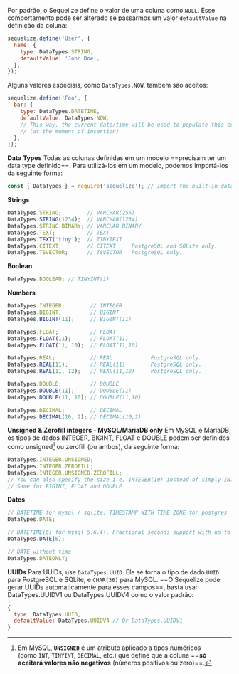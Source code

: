 Por padrão, o Sequelize define o valor de uma coluna como `NULL`. Esse comportamento pode ser alterado se passarmos um valor `defaultValue` na definição da coluna:
```js
sequelize.define('User', {
  name: {
    type: DataTypes.STRING,
    defaultValue: 'John Doe',
  },
});
```

Alguns valores especiais, como `DataTypes.NOW`, também são aceitos:
```js
sequelize.define('Foo', {
  bar: {
    type: DataTypes.DATETIME,
    defaultValue: DataTypes.NOW,
    // This way, the current date/time will be used to populate this column 
    // (at the moment of insertion)
  },
});
```

**Data Types**
Todas as colunas definidas em um modelo ==precisam ter um data type definido==. Para utilizá-los em um modelo, podemos importá-los da seguinte forma:
```js
const { DataTypes } = require('sequelize'); // Import the built-in data types
```

**Strings**
```js
DataTypes.STRING;        // VARCHAR(255)
DataTypes.STRING(1234);  // VARCHAR(1234)
DataTypes.STRING.BINARY; // VARCHAR BINARY
DataTypes.TEXT;          // TEXT
DataTypes.TEXT('tiny');  // TINYTEXT
DataTypes.CITEXT;        // CITEXT     PostgreSQL and SQLite only.
DataTypes.TSVECTOR;      // TSVECTOR   PostgreSQL only.
```

**Boolean**
```js
DataTypes.BOOLEAN; // TINYINT(1)
```

**Numbers**
```js
DataTypes.INTEGER;        // INTEGER
DataTypes.BIGINT;         // BIGINT
DataTypes.BIGINT(11);     // BIGINT(11)

DataTypes.FLOAT;          // FLOAT
DataTypes.FLOAT(11);      // FLOAT(11)
DataTypes.FLOAT(11, 10);  // FLOAT(11,10)

DataTypes.REAL;           // REAL            PostgreSQL only.
DataTypes.REAL(11);       // REAL(11)        PostgreSQL only.
DataTypes.REAL(11, 12);   // REAL(11,12)     PostgreSQL only.

DataTypes.DOUBLE;         // DOUBLE
DataTypes.DOUBLE(11);     // DOUBLE(11)
DataTypes.DOUBLE(11, 10); // DOUBLE(11,10)

DataTypes.DECIMAL;        // DECIMAL
DataTypes.DECIMAL(10, 2); // DECIMAL(10,2)
```

**Unsigned & Zerofill integers - MySQL/MariaDB only**
Em MySQL e MariaDB, os tipos de dados INTEGER, BIGINT, FLOAT e DOUBLE podem ser definidos como unsigned[^1] ou zerofill (ou ambos), da seguinte forma:
```js
DataTypes.INTEGER.UNSIGNED;
DataTypes.INTEGER.ZEROFILL;
DataTypes.INTEGER.UNSIGNED.ZEROFILL;
// You can also specify the size i.e. INTEGER(10) instead of simply INTEGER
// Same for BIGINT, FLOAT and DOUBLE
```

**Dates**
```js
// DATETIME for mysql / sqlite, TIMESTAMP WITH TIME ZONE for postgres
DataTypes.DATE;

// DATETIME(6) for mysql 5.6.4+. Fractional seconds support with up to 6 digits of precision
DataTypes.DATE(6); 

// DATE without time
DataTypes.DATEONLY; 
```

**UUIDs**
Para UUIDs, use `DataTypes.UUID`. Ele se torna o tipo de dado `UUID` para PostgreSQL e SQLite, e `CHAR(36)` para MySQL. ==O Sequelize pode gerar UUIDs automaticamente para esses campos==, basta usar DataTypes.UUIDV1 ou DataTypes.UUIDV4 como o valor padrão:
```js
{
  type: DataTypes.UUID,
  defaultValue: DataTypes.UUIDV4 // Or DataTypes.UUIDV1
}
```


[^1]: Em MySQL, **`UNSIGNED`** é um atributo aplicado a tipos numéricos (como `INT`, `TINYINT`, `DECIMAL`, etc.) que define que a coluna ==**só aceitará valores não negativos** (números positivos ou zero)==.